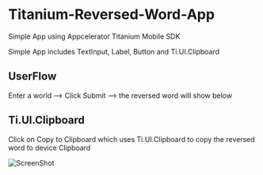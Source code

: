 # Titanium-Reversed-Word-App
Simple App using Appcelerator Titanium Mobile SDK


Simple App includes TextInput, Label, Button and Ti.UI.Clipboard

## UserFlow
Enter a world --> Click Submit --> the reversed word will show below 

## Ti.UI.Clipboard
Click on Copy to Clipboard which uses Ti.UI.Clipboard to copy the reversed word to device Clipboard



![ScreenShot](https://raw.github.com/kassemitani/Titanium-Reversed-Word-App/master/screenshot.png)

